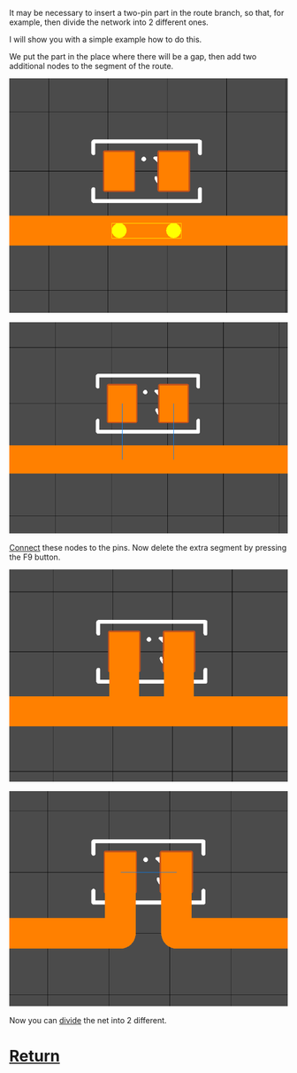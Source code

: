 It may be necessary to insert a two-pin part in the route branch, so that, for example, then divide the network into 2 different ones.

I will show you with a simple example how to do this. 

We put the part in the place where there will be a gap, then add two additional nodes to the segment of the route. 

![](pictures/edit_tr9_1.png)

![](pictures/edit_tr9_2.png)

[Connect]() these nodes to the pins. Now delete the extra segment by pressing the F9 button.

![](pictures/edit_tr9_3.png)

![](pictures/edit_tr9_4.png)

Now you can [divide]() the net into 2 different.

# [Return](How_to.md)
